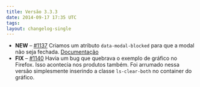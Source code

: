 ```yaml
---
title: Versão 3.3.3
date: 2014-09-17 17:35 UTC
tags:
layout: changelog-single
---
```


<ul class="ls-no-list-style ls-no-margin-left">
  <li>
    <strong class="ls-tag-success">NEW</strong>
    – <a href="https://github.com/locaweb/locawebstyle/pull/1137" class="commit-url">#1137</a> Criamos um atributo <code class="commit-url">data-modal-blocked</code> para que a modal não seja fechada. <a href="http://locaweb.github.io/locawebstyle/documentacao/componentes/modal/" class="ls-btn ls-btn-xs">Documentação</a>
  </li>
  <li>
    <strong class="ls-tag-info">FIX</strong>
    – <a href="https://github.com/locaweb/locawebstyle/pull/1140" class="commit-url">#1140</a> Havia um bug que quebrava o exemplo de gráfico no Firefox. Isso acontecia nos produtos também. Foi arrumado nessa versão simplesmente inserindo a classe <code>ls-clear-both</code> no container do gráfico.</a>
  </li>
</ul>
